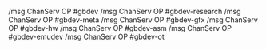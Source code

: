 /msg ChanServ OP #gbdev
/msg ChanServ OP #gbdev-research
/msg ChanServ OP #gbdev-meta
/msg ChanServ OP #gbdev-gfx
/msg ChanServ OP #gbdev-hw
/msg ChanServ OP #gbdev-asm
/msg ChanServ OP #gbdev-emudev
/msg ChanServ OP #gbdev-ot
